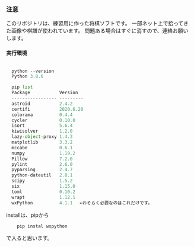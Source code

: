### 注意
このリポジトリは、練習用に作った将棋ソフトです。
一部ネット上で拾ってきた画像や棋譜が使われています。
問題ある場合はすぐに消すので、連絡お願いします。

#### 実行環境

``` python

  python --version
  Python 3.8.6

  pip list
  Package           Version
  ----------------- ---------
  astroid           2.4.2
  certifi           2020.6.20
  colorama          0.4.4
  cycler            0.10.0
  isort             5.6.4
  kiwisolver        1.2.0
  lazy-object-proxy 1.4.3
  matplotlib        3.3.2
  mccabe            0.6.1
  numpy             1.19.2
  Pillow            7.2.0
  pylint            2.6.0
  pyparsing         2.4.7
  python-dateutil   2.8.1
  scipy             1.5.2
  six               1.15.0
  toml              0.10.2
  wrapt             1.12.1
  wxPython          4.1.1 　←おそらく必要なのはこれだけです。

  ```
  installは、pipから
  ```Python
      pip instal wxpython
  ```
  で入ると思います。

  
